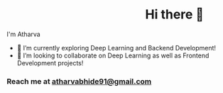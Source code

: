 <center><h1 style="padding-left:50%;">Hi there 👋</h1></center>

I'm Atharva

- 🌱 I’m currently exploring Deep Learning and Backend Development!
- 👯 I’m looking to collaborate on Deep Learning as well as Frontend Development projects!

<h3>Reach me at <a href="mailto:atharvabhide91@gmail.com">atharvabhide91@gmail.com</a></h3>
